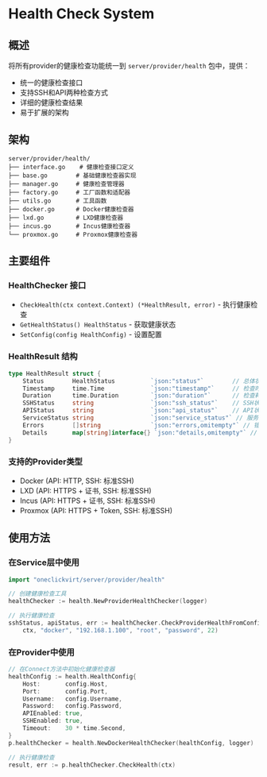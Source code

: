 # Health Check System

## 概述

将所有provider的健康检查功能统一到 `server/provider/health` 包中，提供：

- 统一的健康检查接口
- 支持SSH和API两种检查方式
- 详细的健康检查结果
- 易于扩展的架构

## 架构

```
server/provider/health/
├── interface.go    # 健康检查接口定义
├── base.go        # 基础健康检查器实现
├── manager.go     # 健康检查管理器
├── factory.go     # 工厂函数和适配器
├── utils.go       # 工具函数
├── docker.go      # Docker健康检查器
├── lxd.go         # LXD健康检查器
├── incus.go       # Incus健康检查器
└── proxmox.go     # Proxmox健康检查器
```

## 主要组件

### HealthChecker 接口
- `CheckHealth(ctx context.Context) (*HealthResult, error)` - 执行健康检查
- `GetHealthStatus() HealthStatus` - 获取健康状态
- `SetConfig(config HealthConfig)` - 设置配置

### HealthResult 结构
```go
type HealthResult struct {
    Status        HealthStatus          `json:"status"`        // 总体状态
    Timestamp     time.Time             `json:"timestamp"`     // 检查时间
    Duration      time.Duration         `json:"duration"`      // 检查耗时
    SSHStatus     string                `json:"ssh_status"`    // SSH状态
    APIStatus     string                `json:"api_status"`    // API状态
    ServiceStatus string                `json:"service_status"` // 服务状态
    Errors        []string              `json:"errors,omitempty"` // 错误列表
    Details       map[string]interface{} `json:"details,omitempty"` // 详细信息
}
```

### 支持的Provider类型
- Docker (API: HTTP, SSH: 标准SSH)
- LXD (API: HTTPS + 证书, SSH: 标准SSH)
- Incus (API: HTTPS + 证书, SSH: 标准SSH)
- Proxmox (API: HTTPS + Token, SSH: 标准SSH)

## 使用方法

### 在Service层中使用
```go
import "oneclickvirt/server/provider/health"

// 创建健康检查工具
healthChecker := health.NewProviderHealthChecker(logger)

// 执行健康检查
sshStatus, apiStatus, err := healthChecker.CheckProviderHealthFromConfig(
    ctx, "docker", "192.168.1.100", "root", "password", 22)
```

### 在Provider中使用
```go
// 在Connect方法中初始化健康检查器
healthConfig := health.HealthConfig{
    Host:       config.Host,
    Port:       config.Port,
    Username:   config.Username,
    Password:   config.Password,
    APIEnabled: true,
    SSHEnabled: true,
    Timeout:    30 * time.Second,
}
p.healthChecker = health.NewDockerHealthChecker(healthConfig, logger)

// 执行健康检查
result, err := p.healthChecker.CheckHealth(ctx)
```